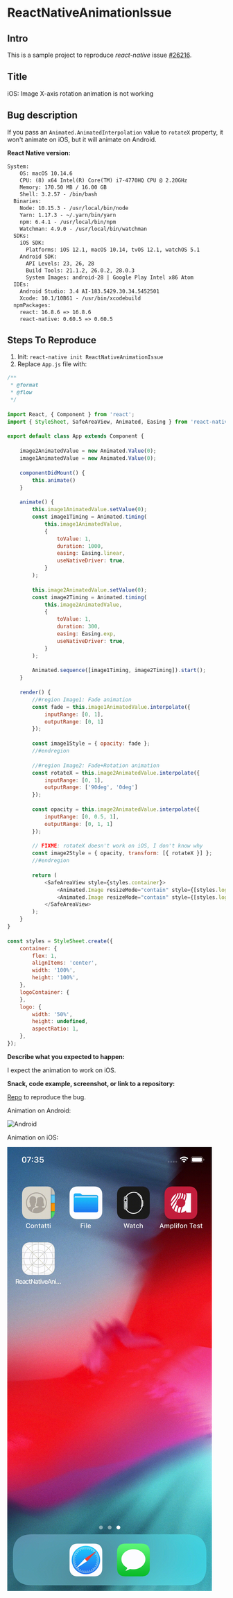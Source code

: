 # ReactNativeAnimationIssue

## Intro

This is a sample project to reproduce _react-native_ issue [#26216](https://github.com/facebook/react-native/issues/26216).

## Title

iOS: Image X-axis rotation animation is not working

## Bug description

<!--
  Please provide a clear and concise description of what the bug is.
  Include screenshots if needed.
  Please test using the latest React Native release to make sure your issue has not already been fixed: http://facebook.github.io/react-native/docs/upgrading.html
-->

If you pass an `Animated.AnimatedInterpolation` value to `rotateX` property, it won't animate on iOS, but it will animate on Android.

**React Native version:**
<!--
  Run `react-native info` in your terminal and copy the results here.
-->
```
System:
    OS: macOS 10.14.6
    CPU: (8) x64 Intel(R) Core(TM) i7-4770HQ CPU @ 2.20GHz
    Memory: 170.50 MB / 16.00 GB
    Shell: 3.2.57 - /bin/bash
  Binaries:
    Node: 10.15.3 - /usr/local/bin/node
    Yarn: 1.17.3 - ~/.yarn/bin/yarn
    npm: 6.4.1 - /usr/local/bin/npm
    Watchman: 4.9.0 - /usr/local/bin/watchman
  SDKs:
    iOS SDK:
      Platforms: iOS 12.1, macOS 10.14, tvOS 12.1, watchOS 5.1
    Android SDK:
      API Levels: 23, 26, 28
      Build Tools: 21.1.2, 26.0.2, 28.0.3
      System Images: android-28 | Google Play Intel x86 Atom
  IDEs:
    Android Studio: 3.4 AI-183.5429.30.34.5452501
    Xcode: 10.1/10B61 - /usr/bin/xcodebuild
  npmPackages:
    react: 16.8.6 => 16.8.6 
    react-native: 0.60.5 => 0.60.5
```

## Steps To Reproduce

1. Init: `react-native init ReactNativeAnimationIssue`
2. Replace `App.js` file with:

```js
/**
 * @format
 * @flow
 */

import React, { Component } from 'react';
import { StyleSheet, SafeAreaView, Animated, Easing } from 'react-native';

export default class App extends Component {

	image2AnimatedValue = new Animated.Value(0);
	image1AnimatedValue = new Animated.Value(0);

	componentDidMount() {
		this.animate()
	}

	animate() {
		this.image1AnimatedValue.setValue(0);
		const image1Timing = Animated.timing(
			this.image1AnimatedValue,
			{
				toValue: 1,
				duration: 1000,
				easing: Easing.linear,
				useNativeDriver: true,
			}
		);

		this.image2AnimatedValue.setValue(0);
		const image2Timing = Animated.timing(
			this.image2AnimatedValue,
			{
				toValue: 1,
				duration: 300,
				easing: Easing.exp,
				useNativeDriver: true,
			}
		);

		Animated.sequence([image1Timing, image2Timing]).start();
	}

	render() {
		//#region Image1: Fade animation
		const fade = this.image1AnimatedValue.interpolate({
			inputRange: [0, 1],
			outputRange: [0, 1]
		});

		const image1Style = { opacity: fade };
    	//#endregion
    
		//#region Image2: Fade+Rotation animation
		const rotateX = this.image2AnimatedValue.interpolate({
			inputRange: [0, 1],
			outputRange: ['90deg', '0deg']
		});

		const opacity = this.image2AnimatedValue.interpolate({
			inputRange: [0, 0.5, 1],
			outputRange: [0, 1, 1]
		});

		// FIXME: rotateX doesn't work on iOS, I don't know why
		const image2Style = { opacity, transform: [{ rotateX }] };
		//#endregion

		return (
			<SafeAreaView style={styles.container}>
        		<Animated.Image resizeMode="contain" style={[styles.logo, image1Style]} source={require('./resources/images/puppy.png')} ></Animated.Image>
        		<Animated.Image resizeMode="contain" style={[styles.logo, image2Style]} source={require('./resources/images/poop.png')} ></Animated.Image>
			</SafeAreaView>
		);
	}
}

const styles = StyleSheet.create({
	container: {
		flex: 1,
		alignItems: 'center',
		width: '100%',
		height: '100%',
	},
	logoContainer: {
	},
	logo: {
		width: '50%',
		height: undefined,
		aspectRatio: 1,
	},
});
```

<!--
 Issues without reproduction steps or code are likely to stall.
-->

**Describe what you expected to happen:** 

I expect the animation to work on iOS.

**Snack, code example, screenshot, or link to a repository:**

<!--
  Please provide a Snack (https://snack.expo.io/), a link to a repository on GitHub, or
  provide a minimal code example that reproduces the problem.
  You may provide a screenshot of the application if you think it is relevant to your bug report. 
  Here are some tips for providing a minimal example: https://stackoverflow.com/help/mcve.	  --	
-->

[Repo](https://github.com/gianlucaparadise/react-native-animation-issue) to reproduce the bug.

Animation on Android:

![Android](./doc/images/android-preview.gif)

Animation on iOS:

![iOS](./doc/images/ios-preview.gif)